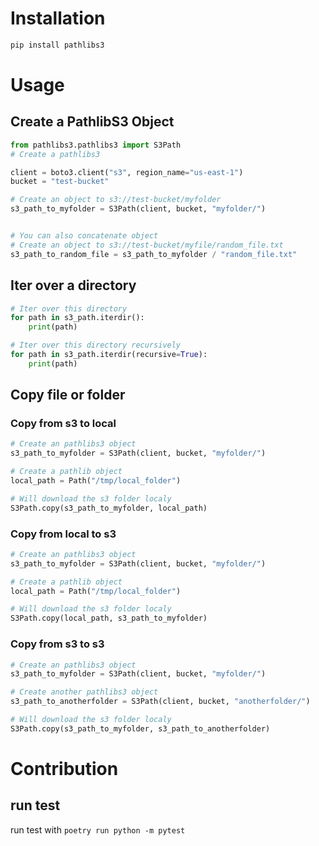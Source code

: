 # Installation

```sh
pip install pathlibs3
```

# Usage

## Create a PathlibS3 Object
```python
from pathlibs3.pathlibs3 import S3Path
# Create a pathlibs3

client = boto3.client("s3", region_name="us-east-1")
bucket = "test-bucket"

# Create an object to s3://test-bucket/myfolder
s3_path_to_myfolder = S3Path(client, bucket, "myfolder/")


# You can also concatenate object
# Create an object to s3://test-bucket/myfile/random_file.txt
s3_path_to_random_file = s3_path_to_myfolder / "random_file.txt"
```

## Iter over a directory

```Python
# Iter over this directory
for path in s3_path.iterdir():
    print(path)

# Iter over this directory recursively
for path in s3_path.iterdir(recursive=True):
    print(path)
```

## Copy file or folder

### Copy from s3 to local
```python
# Create an pathlibs3 object
s3_path_to_myfolder = S3Path(client, bucket, "myfolder/")

# Create a pathlib object
local_path = Path("/tmp/local_folder")

# Will download the s3 folder localy
S3Path.copy(s3_path_to_myfolder, local_path)
```

### Copy from local to s3
```python
# Create an pathlibs3 object
s3_path_to_myfolder = S3Path(client, bucket, "myfolder/")

# Create a pathlib object
local_path = Path("/tmp/local_folder")

# Will download the s3 folder localy
S3Path.copy(local_path, s3_path_to_myfolder)

```


### Copy from s3 to s3
```python
# Create an pathlibs3 object
s3_path_to_myfolder = S3Path(client, bucket, "myfolder/")

# Create another pathlibs3 object
s3_path_to_anotherfolder = S3Path(client, bucket, "anotherfolder/")

# Will download the s3 folder localy
S3Path.copy(s3_path_to_myfolder, s3_path_to_anotherfolder)
```

# Contribution
## run test

run test with `poetry run python -m pytest`
